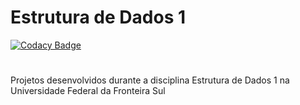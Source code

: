 # Estrutura de Dados 1
[![Codacy Badge](https://api.codacy.com/project/badge/Grade/2987bd17e9c2457aa6c39680916b05a4)](https://www.codacy.com/app/FelipeWayne/Estrutura_de_Dados_1?utm_source=github.com&utm_medium=referral&utm_content=FelipeWayne/Estrutura_de_Dados_1&utm_campaign=badger)
#

Projetos desenvolvidos durante a disciplina Estrutura de Dados 1 na Universidade Federal da Fronteira Sul
